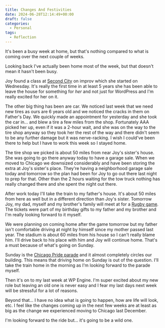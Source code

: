 ```yaml
---
title: Changes And Festivities
date: 2024-06-28T12:14:49+00:00
draft: false
categories:
  - Personal
tags:
  - Reflection
---
```


It's been a busy week at home, but that's nothing compared to what is coming over the next couple of weeks.

Looking back I've actually been home most of the week, but that doesn't mean it hasn't been busy.

Joy found a class at [Second City][1] on improv which she started on Wednesday. It's really the first time in at least 5 years she has been able to leave the house for something for _her_ and not just for WordPress and I'm really excited for her on it.

The other big thing has been are car. We noticed last week that we need new tires as ours are 6 years old and we noticed the cracks in them on Father's Day. We quickly made an appointment for yesterday and she took the car in... and blew a tire a few miles from the shop. Fortunately AAA picked her up, even if it was a 2-hour wait, and she was on the way to the tire shop anyway so they took her the rest of the way and there didn't seem to be any further damage but it was nerve-racking. I wish I could've been there to help but I have to work this week so I stayed home.

The tire shop we picked is about 50 miles from near Joy's sister's house. She was going to go there anyway today to have a garage sale. When we moved to Chicago we downsized considerably and have been storing the extra at Joy's sister's place. They're having a neighborhood garage sale today and tomorrow so the plan had been for Joy to go out there last night to prep for that. Other than the 2 hours waiting for the tow truck nothing has really changed there and she spent the night out there.

After work today I'll take the train to my father's house. It's about 50 miles from here as well but in a different direction than Joy's sister. Tomorrow Joy, my dad, myself and my brother's family will meet at for a [Rugby game][2]. The tickets were part of my birthday gifts to my father and my brother and I'm really looking forward to it myself.

We were planning on coming home after the game tomorrow but my father isn't comfortable driving at night by himself since my mother passed last year. The stadium is about 60 miles from his house so I can't really blame him. I'll drive back to his place with him and Joy will continue home. That's a must because of what's going on Sunday.

Sunday is the [Chicago Pride parade][3] and it almost completely circles our building. This means that driving home on Sunday is out of the question. I'll take the train home in the morning as I'm looking forward to the parade myself.

Then it's on to my last week at WP Engine. I'm super excited about my new role but leaving an old one is never easy and I fear my last days next week will be stressful for a lot of reasons.

Beyond that... I have no idea what is going to happen, how are life will look, etc. I feel like the changes coming up in the next few weeks are at least as big as the change we experienced moving to Chicago last December.

I'm looking forward to the ride but... it's going to be a wild one.

 [1]: https://www.secondcity.com/chicago
 [2]: https://www.chicagohounds.com
 [3]: https://blockclubchicago.org/2024/06/27/chicago-pride-parade-2024-heres-what-you-need-to-know/
